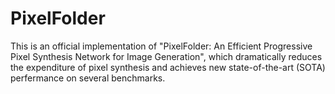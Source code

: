 # PixelFolder
This is an official implementation of "PixelFolder: An Efficient Progressive Pixel Synthesis Network for Image Generation", which dramatically reduces the expenditure of pixel synthesis and achieves new state-of-the-art (SOTA) perfermance on several benchmarks. 

